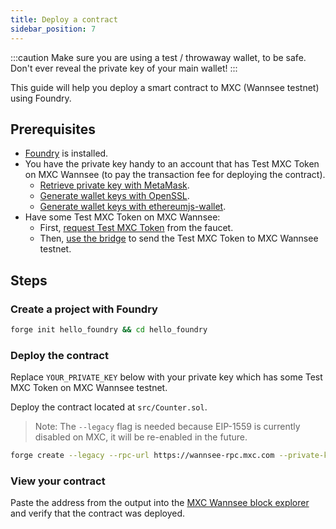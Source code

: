 ```yaml
---
title: Deploy a contract
sidebar_position: 7
---
```

:::caution
Make sure you are using a test / throwaway wallet, to be safe. Don't ever reveal the private key of your main wallet!
:::

This guide will help you deploy a smart contract to MXC (Wannsee testnet) using Foundry.

## Prerequisites

- [Foundry](https://book.getfoundry.sh/getting-started/installation) is installed.
- You have the private key handy to an account that has Test MXC Token on MXC Wannsee (to pay the transaction fee for deploying the contract).
    - [Retrieve private key with MetaMask](https://support.metamask.io/hc/en-us/articles/360015289632-How-to-export-an-account-s-private-key#:~:text=On%20the%20account%20page%2C%20click,click%20%E2%80%9CConfirm%E2%80%9D%20to%20proceed.).
    - [Generate wallet keys with OpenSSL](https://gist.github.com/miguelmota/3793b160992b4ea0b616497b8e5aee2f).
    - [Generate wallet keys with ethereumjs-wallet](https://piyopiyo.medium.com/how-to-generate-ethereum-private-key-and-address-in-local-offline-environment-90294308593c).
- Have some Test MXC Token on MXC Wannsee:
    - First, [request Test MXC Token](/docs/Tutorials/receive-tokens) from the faucet.
    - Then, [use the bridge](/docs/Tutorials/use-the-bridge) to send the Test MXC Token to MXC Wannsee testnet.

## Steps

### Create a project with Foundry
```sh
forge init hello_foundry && cd hello_foundry
```

### Deploy the contract
Replace `YOUR_PRIVATE_KEY` below with your private key which has some Test MXC Token on MXC Wannsee testnet.

Deploy the contract located at `src/Counter.sol`.

> Note: The `--legacy` flag is needed because EIP-1559 is currently disabled on MXC, it will be re-enabled in the future.
```sh
forge create --legacy --rpc-url https://wannsee-rpc.mxc.com --private-key YOUR_PRIVATE_KEY src/Counter.sol:Counter
```

### View your contract
Paste the address from the output into the [MXC Wannsee block explorer](https://wannsee-explorer.mxc.com) and verify that the contract was deployed.
